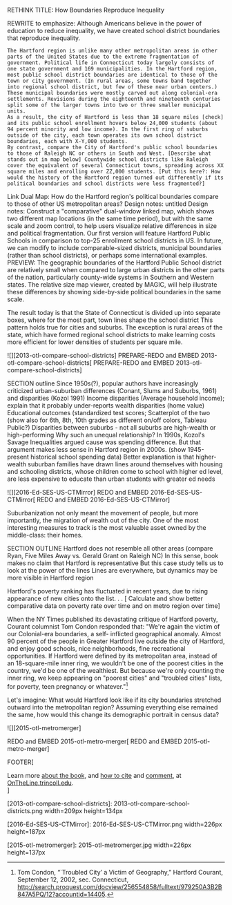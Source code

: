 RETHINK TITLE: How Boundaries Reproduce Inequality

REWRITE to emphasize: Although Americans believe in the power of education to reduce inequality, we have created school district boundaries that reproduce inequality.

	The Hartford region is unlike many other metropolitan areas in other parts of the United States due to the extreme fragmentation of government. Political life in Connecticut today largely consists of one state government and 169 municipalities. In the Hartford region, most public school district boundaries are identical to those of the town or city government. (In rural areas, some towns band together into regional school district, but few of these near urban centers.) These municipal boundaries were mostly carved out along colonial-era settlements. Revisions during the eighteenth and nineteenth centuries split some of the larger towns into two or three smaller municipal units. 
	As a result, the city of Hartford is less than 18 square miles [check] and its public school enrollment hovers below 24,000 students (about 94 percent minority and low income). In the first ring of suburbs outside of the city, each town operates its own school district boundaries, each with X-Y,000 students. 
	By contrast, compare the City of Hartford's public school boundaries to those of Raleigh NC or others in South and West. [Describe what stands out in map below] Countywide school districts like Raleigh cover the equivalent of several Connecticut towns, spreading across XX square miles and enrolling over ZZ,000 students. [Put this here?: How would the history of the Hartford region turned out differently if its political boundaries and school districts were less fragmented?]

Link Dual Map: How do the Hartford region's political boundaries compare to those of other US metropolitan areas? 
Design notes: untitled
Design notes: Construct a "comparative" dual-window linked map, which shows two different map locations (in the same time period), but with the same scale and zoom control, to help users visualize relative differences in size and political fragmentation. Our first version will feature Hartford Public Schools in comparison to top-25 enrollment school districts in US. In future, we can modify to include comparable-sized districts, municipal boundaries (rather than school districts), or perhaps some international examples.
PREVIEW: The geographic boundaries of the Hartford Public School district are relatively small when compared to large urban districts in the other parts of the nation, particularly county-wide systems in Southern and Western states. The relative size map viewer, created by MAGIC, will help illustrate these differences by showing side-by-side political boundaries in the same scale.


The result today is that the State of Connecticut is divided up into separate boxes, where for the most part, town lines shape the school district
This pattern holds true for cities and suburbs.
The exception is rural areas of the state, which have formed regional school districts to make learning costs more efficient for lower densities of students per square mile.

![][2013-otl-compare-school-districts]
PREPARE-REDO and EMBED 2013-otl-compare-school-districts\[ PREPARE-REDO and EMBED 2013-otl-compare-school-districts\]



SECTION outline
	Since 1950s(?), popular authors have increasingly criticized urban-suburban differences (Conant, Slums and Suburbs, 1961) and disparities (Kozol 1991)
	Income disparities (Average household income); explain that it probably under-reports wealth disparities (home value)
	Educational outcomes (standardized test scores; 
	Scatterplot of the two (show also for 6th, 8th, 10th grades as different on/off colors, Tableau Public?)
	Disparities between suburbs - not all suburbs are high-wealth or high-performing
	Why such an unequal relationship? In 1990s, Kozol's Savage Inequalities argued cause was spending difference.
	But that argument makes less sense in Hartford region in 2000s. (show 1945-present historical school spending data)
	Better explanation is that higher-wealth suburban families have drawn lines around themselves with housing and schooling districts, whose children come to school with higher ed level, are less expensive to educate than urban students with greater ed needs

![][2016-Ed-SES-US-CTMirror]
REDO and EMBED 2016-Ed-SES-US-CTMirror\[ REDO and EMBED 2016-Ed-SES-US-CTMirror\]

Suburbanization not only meant the movement of people, but more importantly, the migration of wealth out of the city. One of the most interesting measures to track is the most valuable asset owned by the middle-class: their homes. 


SECTION OUTLINE
	Hartford does not resemble all other areas (compare Ryan, Five Miles Away vs. Gerald Grant on Raleigh NC)
	In this sense, book makes no claim that Hartford is representative
	But this case study tells us to look at the power of the lines
	Lines are everywhere, but dynamics may be more visible in Hartford region

Hartford's poverty ranking has fluctuated in recent years, due to rising appearance of new cities onto the list. . . \[ Calculate and show better comparative data on poverty rate over time
and on metro region over time\]
 






When the NY Times published its devastating critique of Hartford poverty, Courant columnist Tom Condon responded that: "We're again the victim of our Colonial-era boundaries, a self- inflicted geographical anomaly. Almost 90 percent of the people in Greater Hartford live outside the city of Hartford, and enjoy good schools, nice neighborhoods, fine recreational opportunities. If Hartford were defined by its metropolitan area, instead of an 18-square-mile inner ring, we wouldn't be one of the poorest cities in the country, we'd be one of the wealthiest. But because we're only counting the inner ring, we keep appearing on "poorest cities" and "troubled cities" lists, for poverty, teen pregnancy or whatever."[^fn1]

Let's imagine: What would Hartford look like if its city boundaries stretched outward into the metropolitan region? Assuming everything else remained the same, how would this change its demographic portrait in census data?

![][2015-otl-metromerger]

REDO and EMBED 2015-otl-metro-merger\[ REDO and EMBED 2015-otl-metro-merger\]

FOOTER\[ <div class="textbox web-only">Learn more <a href="/book/front-matter/about-the-book">about the book</a>, and <a href="/book/front-matter/how-to-cite/">how to cite</a> and <a href="/book/front-matter/how-to-comment/">comment</a>, at <a href="/book/">OnTheLine.trincoll.edu</a>.</div>\]



[2013-otl-compare-school-districts]: 2013-otl-compare-school-districts.png width=209px height=134px

[2016-Ed-SES-US-CTMirror]: 2016-Ed-SES-US-CTMirror.png width=226px height=187px

[2015-otl-metromerger]: 2015-otl-metromerger.jpg width=226px height=137px

[^fn1]: Tom Condon, “`Troubled City’ a Victim of Geography,” Hartford Courant, September 12, 2002, sec. Connecticut, http://search.proquest.com/docview/256554858/fulltext/979250A3B2B847A5PQ/12?accountid=14405.